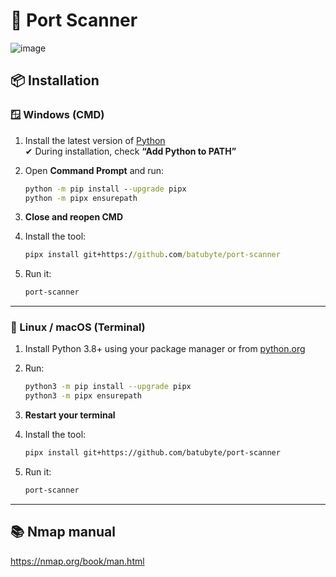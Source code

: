 # 🛜 Port Scanner
![image](https://github.com/user-attachments/assets/31e01990-7348-4016-bd61-97a737fc0941)

## 📦 Installation

### 🪟 Windows (CMD)
1. Install the latest version of [Python](https://www.python.org/downloads)  
   ✔ During installation, check **“Add Python to PATH”**

2. Open **Command Prompt** and run:
   ```cmd
   python -m pip install --upgrade pipx
   python -m pipx ensurepath
   ```

3. **Close and reopen CMD**

4. Install the tool:
   ```cmd
   pipx install git+https://github.com/batubyte/port-scanner
   ```

5. Run it:
   ```cmd
   port-scanner
   ```

---

### 🐧 Linux / macOS (Terminal)
1. Install Python 3.8+ using your package manager or from [python.org](https://www.python.org/downloads)

2. Run:
   ```bash
   python3 -m pip install --upgrade pipx
   python3 -m pipx ensurepath
   ```

3. **Restart your terminal**

4. Install the tool:
   ```bash
   pipx install git+https://github.com/batubyte/port-scanner
   ```

5. Run it:
   ```bash
   port-scanner
   ```

---

## 📚 Nmap manual
https://nmap.org/book/man.html
